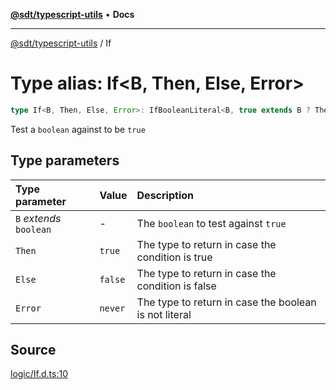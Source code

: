 [**@sdt/typescript-utils**](../README.md) • **Docs**

***

[@sdt/typescript-utils](../globals.md) / If

# Type alias: If\<B, Then, Else, Error\>

```ts
type If<B, Then, Else, Error>: IfBooleanLiteral<B, true extends B ? Then : Else, Error>;
```

Test a `boolean` against to be `true`

## Type parameters

| Type parameter | Value | Description |
| :------ | :------ | :------ |
| `B` *extends* `boolean` | - | The `boolean` to test against `true` |
| `Then` | `true` | The type to return in case the condition is true |
| `Else` | `false` | The type to return in case the condition is false |
| `Error` | `never` | The type to return in case the boolean is not literal |

## Source

[logic/If.d.ts:10](https://github.com/sylvaindethier/typescript-utils/blob/b4bd497afc46fe47c24db22965f824eb3fdda8ec/types/logic/If.d.ts#L10)
